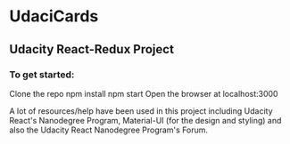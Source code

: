 # UdaciCards

## Udacity React-Redux Project


### To get started:
Clone the repo npm install npm start Open the browser at localhost:3000

A lot of resources/help have been used in this project including Udacity React's Nanodegree Program, Material-UI (for the design and styling) and also the Udacity React Nanodegree Program's Forum.
